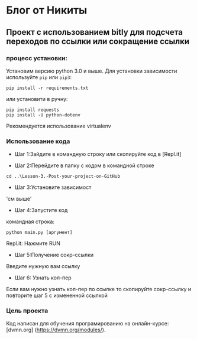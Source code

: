 # Блог от Никиты

## Проект с использованием bitly для подсчета переходов по ссылки или сокращение ссылки 

### процесс установки:

Установим версию python 3.0 и выше.
Для установки зависимости используйте `pip` или `pip3`:
```
pip install -r requirements.txt
```
или установити в ручну:
```
pip install requests
pip install -U python-dotenv
```
Рекомендуется использование virtualenv
 
### Использование кода

* Шаг 1:Зайдите в командную строку или скопируйте код в [Repl.it]

* Шаг 2:Перейдите в папку с кодом в командной строке

```
cd ..\Lesson-3.-Post-your-project-on-GitHub
```

* Шаг 3:Установите зависимост 

'см выше'

* Шаг 4:Запустите код

командная строка:
```
python main.py [аргумент]
```
Repl.it:
Нажмите RUN

* Шаг 5:Получение сокр-ссылки

Введите нужную вам ссылку

* Шаг 6: Узнать кол-пер

Если вам нужно узнать кол-пер по ссылке то скопируйте сокр-ссылку и повторите шаг 5 с измененной ссылкой


### Цель проекта

Код написан для обучения програмированию на онлайн-курсе:[dvmn.org] (https://dvmn.org/modules/).
